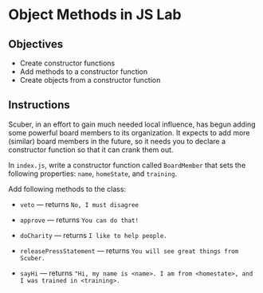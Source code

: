 # Object Methods in JS Lab

## Objectives
* Create constructor functions
* Add methods to a constructor function
* Create objects from a constructor function

## Instructions

Scuber, in an effort to gain much needed local influence, has begun adding some powerful board members to its organization.  It expects to add more (similar) board members in the future, so it needs you to declare a constructor function so that it can crank them out.

In `index.js`, write a constructor function called `BoardMember` that sets the following properties: `name`, `homeState`, and `training`.

Add following methods to the class:
- `veto` — returns `No, I must disagree`

- `approve` — returns `You can do that!`

- `doCharity` — returns `I like to help people.`

- `releasePressStatement` — returns `You will see great things from Scuber.`

- `sayHi` — returns `"Hi, my name is <name>. I am from <homestate>, and I was trained in <training>.`
